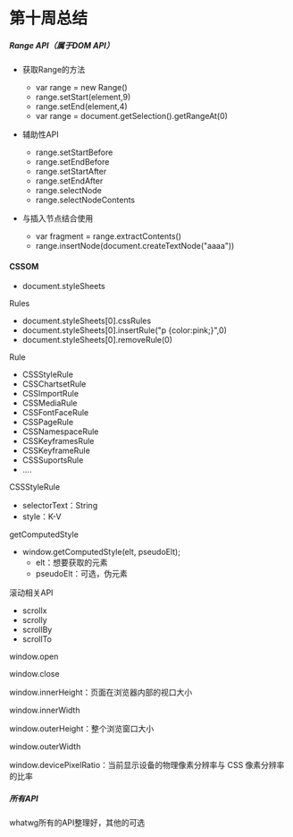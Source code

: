# 第十周总结





##### Range API（属于DOM API）

- 获取Range的方法
  - var range = new Range()
  - range.setStart(element,9)
  - range.setEnd(element,4)
  - var range = document.getSelection().getRangeAt(0)

- 辅助性API
  - range.setStartBefore
  - range.setEndBefore
  - range.setStartAfter
  - range.setEndAfter
  - range.selectNode
  - range.selectNodeContents

- 与插入节点结合使用
  - var fragment = range.extractContents()
  - range.insertNode(document.createTextNode("aaaa"))



#### CSSOM

- document.styleSheets



Rules

- document.styleSheets[0].cssRules
- document.styleSheets[0].insertRule("p {color:pink;}",0)
- document.styleSheets[0].removeRule(0)

Rule

- CSSStyleRule
- CSSChartsetRule
- CSSImportRule
- CSSMediaRule
- CSSFontFaceRule
- CSSPageRule
- CSSNamespaceRule
- CSSKeyframesRule
- CSSKeyframeRule
- CSSSuportsRule
- ....



CSSStyleRule

- selectorText：String
- style：K-V



getComputedStyle

- window.getComputedStyle(elt, pseudoElt);
  - elt：想要获取的元素
  - pseudoElt：可选，伪元素



滚动相关API

- scrollx
- scrolly
- scrollBy
- scrollTo



window.open

window.close

window.innerHeight：页面在浏览器内部的视口大小

window.innerWidth

window.outerHeight：整个浏览窗口大小

window.outerWidth

window.devicePixelRatio：当前显示设备的物理像素分辨率与 CSS 像素分辨率的比率



##### 所有API

whatwg所有的API整理好，其他的可选









